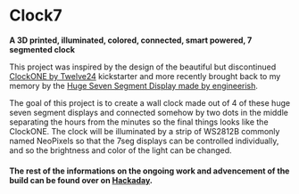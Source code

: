 # Clock7
__A 3D printed, illuminated, colored, connected, smart powered, 7 segmented clock__

This project was inspired by the design of the beautiful but discontinued [ClockONE by Twelve24](https://www.kickstarter.com/projects/twelve24/clockone-by-twelve24) kickstarter and more recently brought back to my memory by the [Huge Seven Segment Display made by engineerish](https://www.thingiverse.com/thing:2977443).

The goal of this project is to create a wall clock made out of 4 of these huge seven segment displays and connected somehow by two dots in the middle separating the hours from the minutes so the final things looks like the ClockONE.
The clock will be illuminated by a strip of WS2812B commonly named NeoPixels so that the 7seg displays can be controlled individually, and so the brightness and color of the light can be changed.

#### The rest of the informations on the ongoing work and advencement of the build can be found over on [Hackaday](https://hackaday.io/project/161551-clock7).
